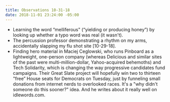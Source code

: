 ```yaml
---
title: Observations 10-31-18
date: 2018-11-01 23:24:00 -05:00
---
```


- Learning the word “melliferous" (“yielding or producing honey”) by looking up whether a typo word was real (it wasn't).
- The percussion professor demonstrating a rhythm on my arms, accidentally slapping my flu shot site [10-29-18].
- Finding hero material in Maciej Ceglowski, who runs Pinboard as a lightweight, one-person company (whereas Delicious and similar sites of the past were multi-million-dollar, Yahoo-acquired behemoths) and Tech Solidarity, which is changing the way progressive candidates fund campaigns. Their Great Slate project will hopefully win two to thirteen "free” House seats for Democrats on Tuesday, just by funneling small donations from internet nerds to overlooked races. It's a "why didn't someone do this sooner?" idea. And he writes about it really well on idlewords.com.